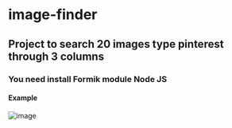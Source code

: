 # image-finder

## Project to search 20 images type pinterest through 3 columns


### You need install Formik module Node JS 

#### Example

![image](https://user-images.githubusercontent.com/67921068/166125347-3be12279-1659-4341-b321-c52d49fa75d0.png)
